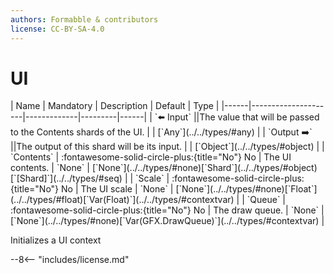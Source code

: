 ```yaml
---
authors: Formabble & contributors
license: CC-BY-SA-4.0
---
```



# UI

<div class="sh-parameters" markdown="1">
| Name | Mandatory | Description | Default | Type |
|------|---------------------|-------------|---------|------|
| `⬅️ Input` ||The value that will be passed to the Contents shards of the UI. | | [`Any`](../../types/#any) |
| `Output ➡️` ||The output of this shard will be its input. | | [`Object`](../../types/#object) |
| `Contents` | :fontawesome-solid-circle-plus:{title="No"} No  | The UI contents. | `None` | [`None`](../../types/#none)[`Shard`](../../types/#object)[`[Shard]`](../../types/#seq) |
| `Scale` | :fontawesome-solid-circle-plus:{title="No"} No  | The UI scale | `None` | [`None`](../../types/#none)[`Float`](../../types/#float)[`Var(Float)`](../../types/#contextvar) |
| `Queue` | :fontawesome-solid-circle-plus:{title="No"} No  | The draw queue. | `None` | [`None`](../../types/#none)[`Var(GFX.DrawQueue)`](../../types/#contextvar) |

</div>

Initializes a UI context

--8<-- "includes/license.md"

